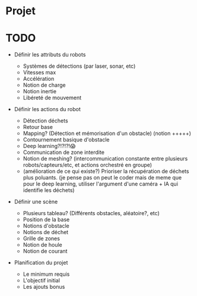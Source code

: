 # Projet

# TODO

- Définir les attributs du robots
  + Systèmes de détections (par laser, sonar, etc)
  + Vitesses max
  + Accélération
  + Notion de charge
  + Notion inertie
  + Libéreté de mouvement

- Définir les actions du robot
  + Détection déchets
  + Retour base
  + Mapping? (Détection et mémorisation d'un obstacle) (notion +++++)
  + Contournement basique d'obstacle
  + Deep learning?!?!?!😱
  + Communication de zone interdite
  + Notion de meshing? (intercommunication constante entre plusieurs robots/capteurs/etc, et actions orchestré en groupe)
  + (amélioration de ce qui existe?) Prioriser la récupération de déchets plus poluants. (je pense pas on peut le coder mais de meme que pour le deep learning, utiliser l'argument d'une caméra + IA qui identifie les déchets)

- Définir une scène
  + Plusieurs tableau? (Différents obstacles, aléatoire?, etc)
  + Position de la base
  + Notions d'obstacle
  + Notions de déchet
  + Grille de zones
  + Notion de houle
  + Notion de courant

- Planification du projet
  + Le minimum requis
  + L'objectif initial
  + Les ajouts bonus

